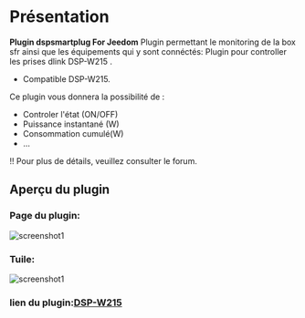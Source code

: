 # Présentation

**Plugin dspsmartplug For Jeedom** 
Plugin permettant le monitoring de la box sfr ainsi que les équipements qui y sont connéctés:
Plugin pour controller les prises dlink DSP-W215 . 

- Compatible DSP-W215.

Ce plugin vous donnera la possibilité de :
 - Controler l'état (ON/OFF) 
 - Puissance instantané (W) 
 - Consommation cumulé(W) 
 - ... 

!! Pour plus de détails, veuillez consulter le forum.


## Aperçu du plugin

### Page du plugin:
![screenshot1](https://raw.githubusercontent.com/limad/plugin-dspsmartplug/master/images/dspsmartplug_screenshot1.PNG)
             
### Tuile:
![screenshot1](https://raw.githubusercontent.com/limad/plugin-dspsmartplug/master/images/dspsmartplug_screenshot6.PNG)

### lien du plugin:<a href="https://www.jeedom.com/market/index.php?v=d&p=market&type=plugin&plugin_id=3442">DSP-W215</a>
